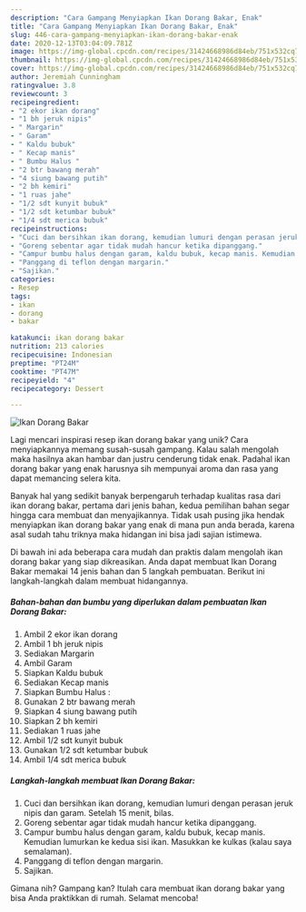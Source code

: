 ```yaml
---
description: "Cara Gampang Menyiapkan Ikan Dorang Bakar, Enak"
title: "Cara Gampang Menyiapkan Ikan Dorang Bakar, Enak"
slug: 446-cara-gampang-menyiapkan-ikan-dorang-bakar-enak
date: 2020-12-13T03:04:09.781Z
image: https://img-global.cpcdn.com/recipes/31424668986d84eb/751x532cq70/ikan-dorang-bakar-foto-resep-utama.jpg
thumbnail: https://img-global.cpcdn.com/recipes/31424668986d84eb/751x532cq70/ikan-dorang-bakar-foto-resep-utama.jpg
cover: https://img-global.cpcdn.com/recipes/31424668986d84eb/751x532cq70/ikan-dorang-bakar-foto-resep-utama.jpg
author: Jeremiah Cunningham
ratingvalue: 3.8
reviewcount: 3
recipeingredient:
- "2 ekor ikan dorang"
- "1 bh jeruk nipis"
- " Margarin"
- " Garam"
- " Kaldu bubuk"
- " Kecap manis"
- " Bumbu Halus "
- "2 btr bawang merah"
- "4 siung bawang putih"
- "2 bh kemiri"
- "1 ruas jahe"
- "1/2 sdt kunyit bubuk"
- "1/2 sdt ketumbar bubuk"
- "1/4 sdt merica bubuk"
recipeinstructions:
- "Cuci dan bersihkan ikan dorang, kemudian lumuri dengan perasan jeruk nipis dan garam. Setelah 15 menit, bilas."
- "Goreng sebentar agar tidak mudah hancur ketika dipanggang."
- "Campur bumbu halus dengan garam, kaldu bubuk, kecap manis. Kemudian lumurkan ke kedua sisi ikan. Masukkan ke kulkas (kalau saya semalaman)."
- "Panggang di teflon dengan margarin."
- "Sajikan."
categories:
- Resep
tags:
- ikan
- dorang
- bakar

katakunci: ikan dorang bakar 
nutrition: 213 calories
recipecuisine: Indonesian
preptime: "PT24M"
cooktime: "PT47M"
recipeyield: "4"
recipecategory: Dessert

---
```



![Ikan Dorang Bakar](https://img-global.cpcdn.com/recipes/31424668986d84eb/751x532cq70/ikan-dorang-bakar-foto-resep-utama.jpg)

Lagi mencari inspirasi resep ikan dorang bakar yang unik? Cara menyiapkannya memang susah-susah gampang. Kalau salah mengolah maka hasilnya akan hambar dan justru cenderung tidak enak. Padahal ikan dorang bakar yang enak harusnya sih mempunyai aroma dan rasa yang dapat memancing selera kita.



Banyak hal yang sedikit banyak berpengaruh terhadap kualitas rasa dari ikan dorang bakar, pertama dari jenis bahan, kedua pemilihan bahan segar hingga cara membuat dan menyajikannya. Tidak usah pusing jika hendak menyiapkan ikan dorang bakar yang enak di mana pun anda berada, karena asal sudah tahu triknya maka hidangan ini bisa jadi sajian istimewa.


Di bawah ini ada beberapa cara mudah dan praktis dalam mengolah ikan dorang bakar yang siap dikreasikan. Anda dapat membuat Ikan Dorang Bakar memakai 14 jenis bahan dan 5 langkah pembuatan. Berikut ini langkah-langkah dalam membuat hidangannya.

<!--inarticleads1-->

##### Bahan-bahan dan bumbu yang diperlukan dalam pembuatan Ikan Dorang Bakar:

1. Ambil 2 ekor ikan dorang
1. Ambil 1 bh jeruk nipis
1. Sediakan  Margarin
1. Ambil  Garam
1. Siapkan  Kaldu bubuk
1. Sediakan  Kecap manis
1. Siapkan  Bumbu Halus :
1. Gunakan 2 btr bawang merah
1. Siapkan 4 siung bawang putih
1. Siapkan 2 bh kemiri
1. Sediakan 1 ruas jahe
1. Ambil 1/2 sdt kunyit bubuk
1. Gunakan 1/2 sdt ketumbar bubuk
1. Ambil 1/4 sdt merica bubuk




<!--inarticleads2-->

##### Langkah-langkah membuat Ikan Dorang Bakar:

1. Cuci dan bersihkan ikan dorang, kemudian lumuri dengan perasan jeruk nipis dan garam. Setelah 15 menit, bilas.
1. Goreng sebentar agar tidak mudah hancur ketika dipanggang.
1. Campur bumbu halus dengan garam, kaldu bubuk, kecap manis. Kemudian lumurkan ke kedua sisi ikan. Masukkan ke kulkas (kalau saya semalaman).
1. Panggang di teflon dengan margarin.
1. Sajikan.




Gimana nih? Gampang kan? Itulah cara membuat ikan dorang bakar yang bisa Anda praktikkan di rumah. Selamat mencoba!
